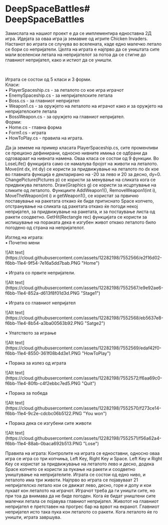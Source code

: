 # DeepSpaceBattles# DeepSpaceBattles
<p>Замислата на нашиот проект е да се имплементира едноставна 2Д игра. Идејата за оваа игра ја земавме од игрите Chicken Invaders. Настанот во играта се случува во вселената, каде едно малечко летало се бори со непријатели. Целта на играта е најпрво да се уништата сите мали вселенски летала на непријателот за потоа да се стигне до главниот непријател, како и истиот да се уништи.</p>
</br>
<p>Играта се состои од 5 класи и 3 форми.</br>	Класи:</br>
•	PlayerSpaceship.cs - за леталото со кое игра играчот</br>
•	EnemySpaceship.cs - за непријателските летала</br>
•	Boss.cs - за главниот непријател</br>
•	Weapon1.cs - за оружјето на леталото на играчот како и за оружјето на непријателските летала</br>
•	BossWeapon.cs - за оружјето на главниот непријател.</br>
	Форми:</br>
•	Home.cs - главна форма</br>
•	Form1.cs - играта</br>
•	HowToPlay.cs - правила на играта.</p>

<p>Да ја земеме на пример класата PlayerSpaceship.cs, сите променливи се прецизно дефинирани, односно нивните имиња се одбрани да одговараат на нивната намена. Оваа класа се состои од 9 функции. Во LoseLife() функцијата само се намалува бројот на животи на леталото. Move(int dx, int dy) се користи за придвижување на леталото по dx кое во главната функција е декларирано на -20 за лево и 20 за десно, dy=0. ChangePicture(Pictures p) се користи за менување на сликата кога се придвижува леталото. Draw(Graphics g) се користи за исцртување на сликите од леталото. Функциите AddWeapon1(), RemoveWeapon1(int i), MoveTheWeapon(int i) и getWeapon1(), се користат за првично поставување на ракетата откако ќе биде притиснато Space копчето, отстранување на сликата од ракетата откако ќе погоди некој непријател, за придвижување на ракетата, и за постаување листа од ракети соодветно. GetHit(Rectangle rec) функцијата се користи за испишување на пораката дека е изгубен живот откако леталото било погодено од страна на непријателот. </p>
<p>Изглед на играта:</br>
•	Почетно мени
</p>
![Alt text](https://cloud.githubusercontent.com/assets/12282198/7552566/e2f16d02-f6bb-11e4-9f54-7e16a5dd7bab.PNG "Home")
<p>
•	Играта со првите непријатели.
</p>
![Alt text](https://cloud.githubusercontent.com/assets/12282198/7552567/e9e92ae6-f6bb-11e4-852a-d613f8f01d3d.PNG "Stage1")
<p>
•	Играта со главниот непријател
</p>
![Alt text](https://cloud.githubusercontent.com/assets/12282198/7552568/eb5637e8-f6bb-11e4-8b54-a3ba00563b92.PNG "Satge2")
<p>
•	Упатството за играње
</p>
![Alt text](https://cloud.githubusercontent.com/assets/12282198/7552569/edaf42f0-f6bb-11e4-8550-361f08b4d3e1.PNG "HowToPlay")
<p>
•	Порака за излез од играта
</p>
![Alt text](https://cloud.githubusercontent.com/assets/12282198/7552572/f6aa69c0-f6bb-11e4-80fb-c4f2ebbc7ed5.PNG "Quit")
<p>
•	Порака за победа
</p>
![Alt text](https://cloud.githubusercontent.com/assets/12282198/7552570/f273ce14-f6bb-11e4-9c2e-cdcbc06b5122.PNG "You won")
<p>
•	Порака дека се изгубени сите животи
</p>
![Alt text](https://cloud.githubusercontent.com/assets/12282198/7552571/f56a62a4-f6bb-11e4-88ab-0baca692b513.PNG "Lose")
</br>
<p>Правила на играта:
	Контролите на играта се едноставни, односно оваа игра се игра со три копчиња, Left Key, Right Key и Space. Left Key и Right Key се користат за придвижување на леталото лево и десно, додека Space копчето се користи за пукање на ракети и соодветно уништување на непријателите. Играта се состои од едно ниво, и леталото има три животи. Најпрво во играта се појавуваат 21 непријателско летало кои се движат лево, десно, горе и долу и кои пукаат кон леталото на играчот. Играчот треба да ги уништи сите, но при тоа да внимава да не биде погоден. Кога ќе бидат уништени сите малечки летала се појавува главниот непријател. Животот на главниот непријател е претставен на прогрес бар на врвот на екранот. Главниот непријател исто така пука кон леталото со ракети. Кога леталото ќе го уништи, играта завршува.
</p>
